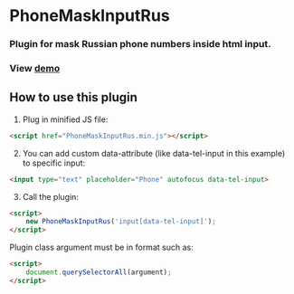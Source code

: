 # PhoneMaskInputRus

### Plugin for mask Russian phone numbers inside html input.


### View [demo](demo/index.html)


## How to use this plugin

1. Plug in minified JS file: 

```html
<script href="PhoneMaskInputRus.min.js"></script>
```

2. You can add custom data-attribute (like data-tel-input in this example) to specific input:

```html
<input type="text" placeholder="Phone" autofocus data-tel-input>
```

3. Call the plugin:

```html
<script>
    new PhoneMaskInputRus('input[data-tel-input]');
</script>
```

Plugin class argument must be in format such as:

```html
<script>
    document.querySelectorAll(argument);
</script>